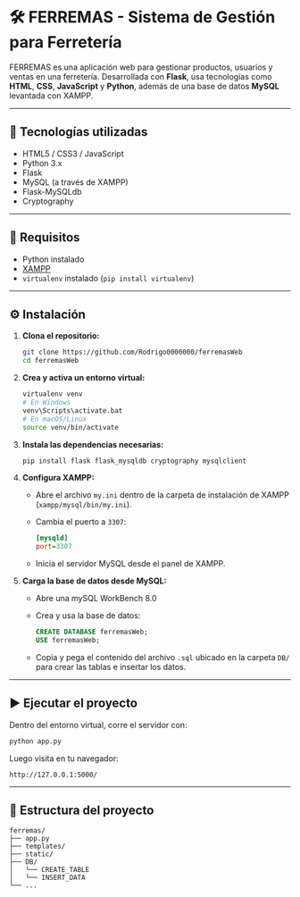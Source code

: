 # 🛠️ FERREMAS - Sistema de Gestión para Ferretería

FERREMAS es una aplicación web para gestionar productos, usuarios y ventas en una ferretería. Desarrollada con **Flask**, usa tecnologías como **HTML**, **CSS**, **JavaScript** y **Python**, además de una base de datos **MySQL** levantada con XAMPP.

---

## 🚀 Tecnologías utilizadas

- HTML5 / CSS3 / JavaScript
- Python 3.x
- Flask
- MySQL (a través de XAMPP)
- Flask-MySQLdb
- Cryptography

---

## 🔧 Requisitos

- Python instalado
- [XAMPP](https://www.apachefriends.org/es/index.html)
- `virtualenv` instalado (`pip install virtualenv`)

---

## ⚙️ Instalación

1. **Clona el repositorio:**

   ```bash
   git clone https://github.com/Rodrigo0000000/ferremasWeb
   cd ferremasWeb
   ```

2. **Crea y activa un entorno virtual:**

   ```bash
   virtualenv venv
   # En Windows
   venv\Scripts\activate.bat
   # En macOS/Linux
   source venv/bin/activate
   ```

3. **Instala las dependencias necesarias:**

   ```bash
   pip install flask flask_mysqldb cryptography mysqlclient
   ```

4. **Configura XAMPP:**

   - Abre el archivo `my.ini` dentro de la carpeta de instalación de XAMPP (`xampp/mysql/bin/my.ini`).
   - Cambia el puerto a `3307`:

     ```ini
     [mysqld]
     port=3307
     ```

   - Inicia el servidor MySQL desde el panel de XAMPP.

5. **Carga la base de datos desde MySQL:**

   - Abre una mySQL WorkBench 8.0
   - Crea y usa la base de datos:

     ```sql
     CREATE DATABASE ferremasWeb;
     USE ferremasWeb;
     ```

   - Copia y pega el contenido del archivo `.sql` ubicado en la carpeta `DB/` para crear las tablas e insertar los datos.

---

## ▶️ Ejecutar el proyecto

Dentro del entorno virtual, corre el servidor con:

```bash
python app.py
```

Luego visita en tu navegador:

```
http://127.0.0.1:5000/
```

---

## 📁 Estructura del proyecto

```
ferremas/
├── app.py
├── templates/
├── static/
├── DB/
│   └── CREATE_TABLE
│   └── INSERT_DATA
└── ...
```

